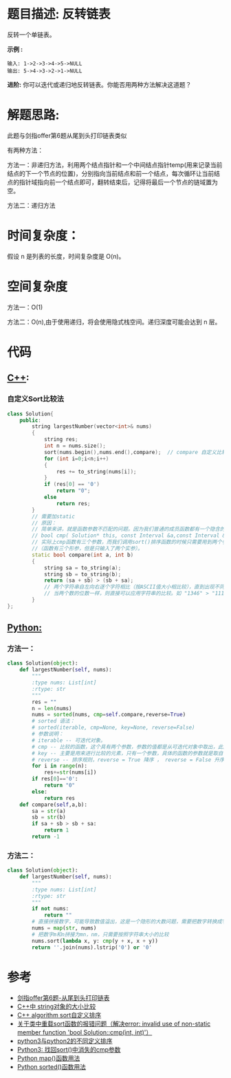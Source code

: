 # 题目描述:  反转链表

反转一个单链表。

**示例 :**
```
输入: 1->2->3->4->5->NULL
输出: 5->4->3->2->1->NULL
```
**进阶:** 
你可以迭代或递归地反转链表。你能否用两种方法解决这道题？
  
# 解题思路:
此题与剑指offer第6题从尾到头打印链表类似

有两种方法：

方法一：非递归方法，利用两个结点指针和一个中间结点指针temp(用来记录当前结点的下一个节点的位置)，分别指向当前结点和前一个结点，每次循环让当前结点的指针域指向前一个结点即可，翻转结束后，记得将最后一个节点的链域置为空。

方法二：递归方法

 
# 时间复杂度：
  假设 n 是列表的长度，时间复杂度是 O(n)。
# 空间复杂度
  方法一：O(1)
  
  方法二：O(n),由于使用递归，将会使用隐式栈空间。递归深度可能会达到 n 层。
# 代码

## [C++](./Reverse-Linked-List.cpp):

###  自定义Sort比较法
```c++
class Solution{
    public:
        string largestNumber(vector<int>& nums)
        {
            string res;
            int n = nums.size();
            sort(nums.begin(),nums.end(),compare);  // compare 自定义比较规则，不设置默认是从小到大
            for (int i=0;i<n;i++)
            {
                res += to_string(nums[i]);
            }
            if (res[0] == '0') 
                return "0";
            else
                return res;          
        }
        // 需要加static
        // 原因：
        // 简单来讲，就是函数参数不匹配的问题。因为我们普通的成员函数都有一个隐含的this指针。
        // bool cmp( Solution* this, const Interval &a,const Interval &b );
        // 实际上cmp函数有三个参数，而我们调用sort()排序函数的时候只需要用到两个参数进行比较，所以就出现了形参与实参不匹配的情况
        //（函数有三个形参，但是只输入了两个实参）。
        static bool compare(int a, int b)
        {
            string sa = to_string(a);
            string sb = to_string(b);
            return (sa + sb) > (sb + sa);
            // 两个字符串自左向右逐个字符相比（按ASCII值大小相比较），直到出现不同的字符或遇’\0’为止。
            // 当两个数的位数一样，则直接可以应用字符串的比较。如 "1346" > "1111" == true
        }
};
```

## [Python:](https://github.com/bryceustc/LeetCode_Note/blob/master/python/Reverse-Linked-List/Reverse-Linked-List.py)
###  方法一：
```python
class Solution(object):
    def largestNumber(self, nums):
        """
        :type nums: List[int]
        :rtype: str
        """
        res = ""
        n = len(nums)
        nums = sorted(nums, cmp=self.compare,reverse=True)
        # sorted 语法：
        # sorted(iterable, cmp=None, key=None, reverse=False)
        # 参数说明：
        # iterable -- 可迭代对象。
        # cmp -- 比较的函数，这个具有两个参数，参数的值都是从可迭代对象中取出，此函数必须遵守的规则为，大于则返回1，小于则返回-1，        等于则返回0。
        # key -- 主要是用来进行比较的元素，只有一个参数，具体的函数的参数就是取自于可迭代对象中，指定可迭代对象中的一个元素来进行         排序。
        # reverse -- 排序规则，reverse = True 降序 ， reverse = False 升序（默认）。
        for i in range(n):
            res+=str(nums[i])
        if res[0]=='0':
            return "0"
        else:
            return res
    def compare(self,a,b):
        sa = str(a)
        sb = str(b)
        if sa + sb > sb + sa:
            return 1
        return -1
```

### 方法二：
```python
class Solution(object):
    def largestNumber(self, nums):
        """
        :type nums: List[int]
        :rtype: str
        """
        if not nums:
            return ""
        # 直接拼接数字，可能导致数值溢出，这是一个隐形的大数问题，需要把数字转换成字符串
        nums = map(str, nums)
        # 把数字m和n拼接为mn，nm，只需要按照字符串大小的比较
        nums.sort(lambda x, y: cmp(y + x, x + y))
        return ''.join(nums).lstrip('0') or '0'
```
# 参考
  - [剑指offer第6题-从尾到头打印链表](https://github.com/bryceustc/CodingInterviews/blob/master/PrintListInReversedOrder/README.md)
  - [C++中 string对象的大小比较](https://blog.csdn.net/jason_cuijiahui/article/details/79038468)
  - [C++ algorithm sort自定义排序](https://blog.csdn.net/v_xchen_v/article/details/76615270)
  - [关于类中重载sort函数的报错问题（解决error: invalid use of non-static member function 'bool Solution::cmp(int, int)'）](https://blog.csdn.net/qq_41562704/article/details/95908736)
  - [python3与python2的不同定义排序](https://leetcode-cn.com/problems/largest-number/solution/python3yu-python2de-bu-tong-ding-yi-pai-xu-by-jixi/)
  - [Python3: 找回sort()中消失的cmp参数](https://www.polarxiong.com/archives/Python3-%E6%89%BE%E5%9B%9Esort-%E4%B8%AD%E6%B6%88%E5%A4%B1%E7%9A%84cmp%E5%8F%82%E6%95%B0.html)
  - [Python map()函数用法](https://www.runoob.com/python/python-func-map.html)
  - [Python sorted()函数用法](https://www.runoob.com/python/python-func-sorted.html) 




